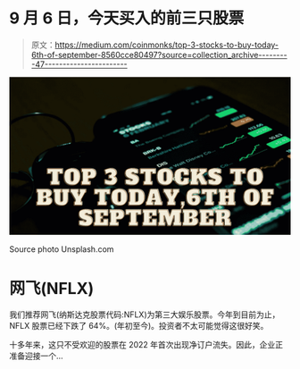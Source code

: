 # 9 月 6 日，今天买入的前三只股票

> 原文：<https://medium.com/coinmonks/top-3-stocks-to-buy-today-6th-of-september-8560cce80497?source=collection_archive---------47----------------------->

![](img/cc751d68b49932b6712c393773a6e8b3.png)

Source photo Unsplash.com

# 网飞(NFLX)

我们推荐网飞(纳斯达克股票代码:NFLX)为第三大娱乐股票。今年到目前为止，NFLX 股票已经下跌了 64%。(年初至今)。投资者不太可能觉得这很好笑。

十多年来，这只不受欢迎的股票在 2022 年首次出现净订户流失。因此，企业正准备迎接一个…